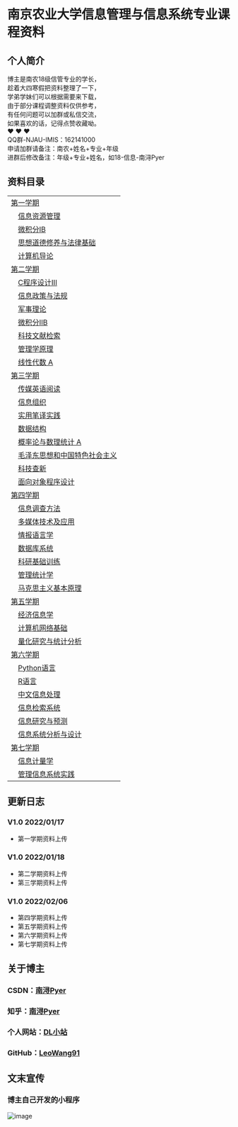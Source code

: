 # 南京农业大学信息管理与信息系统专业课程资料


## 个人简介

博主是南农18级信管专业的学长，<br/>
趁着大四寒假把资料整理了一下，<br/>
学弟学妹们可以根据需要来下载，<br/>
由于部分课程调整资料仅供参考，<br/>
有任何问题可以加群或私信交流，<br/>
如果喜欢的话，记得点赞收藏呦。<br/>
❤ ❤ ❤<br/>
QQ群-NJAU-IMIS：162141000<br/>
申请加群请备注：南农+姓名+专业+年级<br/>
进群后修改备注：年级+专业+姓名，如18-信息-南浔Pyer

## 资料目录

<table>
<tr><td ><a href="https://github.com/LeoWang91/NJAU-IMIS/tree/main/%E7%AC%AC%E4%B8%80%E5%AD%A6%E6%9C%9F">第一学期</a></td></tr>
  <tr><td>&emsp;<a href="https://github.com/LeoWang91/NJAU-IMIS/tree/main/%E7%AC%AC%E4%B8%80%E5%AD%A6%E6%9C%9F/%E4%BF%A1%E6%81%AF%E8%B5%84%E6%BA%90%E7%AE%A1%E7%90%86">信息资源管理</a></td></tr>
  <tr><td>&emsp;<a href="https://github.com/LeoWang91/NJAU-IMIS/tree/main/%E7%AC%AC%E4%B8%80%E5%AD%A6%E6%9C%9F/%E5%BE%AE%E7%A7%AF%E5%88%86%E2%85%A0B">微积分ⅠB</a></td></tr>
  <tr><td>&emsp;<a href="https://github.com/LeoWang91/NJAU-IMIS/tree/main/%E7%AC%AC%E4%B8%80%E5%AD%A6%E6%9C%9F/%E6%80%9D%E6%83%B3%E9%81%93%E5%BE%B7%E4%BF%AE%E5%85%BB%E4%B8%8E%E6%B3%95%E5%BE%8B%E5%9F%BA%E7%A1%80">思想道德修养与法律基础</a></td></tr>
  <tr><td>&emsp;<a href="https://github.com/LeoWang91/NJAU-IMIS/tree/main/%E7%AC%AC%E4%B8%80%E5%AD%A6%E6%9C%9F/%E8%AE%A1%E7%AE%97%E6%9C%BA%E5%AF%BC%E8%AE%BA">计算机导论</a></td></tr>
  
<tr><td ><a href="https://github.com/LeoWang91/NJAU-IMIS/tree/main/%E7%AC%AC%E4%BA%8C%E5%AD%A6%E6%9C%9F">第二学期</a></td></tr>
  <tr><td>&emsp;<a href="https://github.com/LeoWang91/NJAU-IMIS/tree/main/%E7%AC%AC%E4%BA%8C%E5%AD%A6%E6%9C%9F/C%E7%A8%8B%E5%BA%8F%E8%AE%BE%E8%AE%A1%E2%85%A2">C程序设计Ⅲ</a></td></tr>
  <tr><td>&emsp;<a href="https://github.com/LeoWang91/NJAU-IMIS/tree/main/%E7%AC%AC%E4%BA%8C%E5%AD%A6%E6%9C%9F/%E4%BF%A1%E6%81%AF%E6%94%BF%E7%AD%96%E4%B8%8E%E6%B3%95%E8%A7%84">信息政策与法规</a></td></tr>
  <tr><td>&emsp;<a href="https://github.com/LeoWang91/NJAU-IMIS/tree/main/%E7%AC%AC%E4%BA%8C%E5%AD%A6%E6%9C%9F/%E5%86%9B%E4%BA%8B%E7%90%86%E8%AE%BA">军事理论</a></td></tr>
  <tr><td>&emsp;<a href="https://github.com/LeoWang91/NJAU-IMIS/tree/main/%E7%AC%AC%E4%BA%8C%E5%AD%A6%E6%9C%9F/%E5%BE%AE%E7%A7%AF%E5%88%86%E2%85%A1B">微积分ⅡB</a></td></tr>
  <tr><td>&emsp;<a href="https://github.com/LeoWang91/NJAU-IMIS/tree/main/%E7%AC%AC%E4%BA%8C%E5%AD%A6%E6%9C%9F/%E7%A7%91%E6%8A%80%E6%96%87%E7%8C%AE%E6%A3%80%E7%B4%A2">科技文献检索</a></td></tr>
  <tr><td>&emsp;<a href="https://github.com/LeoWang91/NJAU-IMIS/tree/main/%E7%AC%AC%E4%BA%8C%E5%AD%A6%E6%9C%9F/%E7%AE%A1%E7%90%86%E5%AD%A6%E5%8E%9F%E7%90%86">管理学原理</a></td></tr>
  <tr><td>&emsp;<a href="https://github.com/LeoWang91/NJAU-IMIS/tree/main/%E7%AC%AC%E4%BA%8C%E5%AD%A6%E6%9C%9F/%E7%BA%BF%E6%80%A7%E4%BB%A3%E6%95%B0%20A">线性代数 A</a></td></tr>
  
<tr><td ><a href="https://github.com/LeoWang91/NJAU-IMIS/tree/main/%E7%AC%AC%E4%B8%89%E5%AD%A6%E6%9C%9F">第三学期</a></td></tr>
  <tr><td>&emsp;<a href="https://github.com/LeoWang91/NJAU-IMIS/tree/main/%E7%AC%AC%E4%B8%89%E5%AD%A6%E6%9C%9F/%E4%BC%A0%E5%AA%92%E8%8B%B1%E8%AF%AD%E9%98%85%E8%AF%BB">传媒英语阅读</a></td></tr>
  <tr><td>&emsp;<a href="https://github.com/LeoWang91/NJAU-IMIS/tree/main/%E7%AC%AC%E4%B8%89%E5%AD%A6%E6%9C%9F/%E4%BF%A1%E6%81%AF%E7%BB%84%E7%BB%87">信息组织</a></td></tr>
  <tr><td>&emsp;<a href="https://github.com/LeoWang91/NJAU-IMIS/tree/main/%E7%AC%AC%E4%B8%89%E5%AD%A6%E6%9C%9F/%E5%AE%9E%E7%94%A8%E7%AC%94%E8%AF%91%E5%AE%9E%E8%B7%B5">实用笔译实践</a></td></tr>
  <tr><td>&emsp;<a href="https://github.com/LeoWang91/NJAU-IMIS/tree/main/%E7%AC%AC%E4%B8%89%E5%AD%A6%E6%9C%9F/%E6%95%B0%E6%8D%AE%E7%BB%93%E6%9E%84">数据结构</a></td></tr>
  <tr><td>&emsp;<a href="https://github.com/LeoWang91/NJAU-IMIS/tree/main/%E7%AC%AC%E4%B8%89%E5%AD%A6%E6%9C%9F/%E6%A6%82%E7%8E%87%E8%AE%BA%E4%B8%8E%E6%95%B0%E7%90%86%E7%BB%9F%E8%AE%A1%20A">概率论与数理统计 A</a></td></tr>
  <tr><td>&emsp;<a href="https://github.com/LeoWang91/NJAU-IMIS/tree/main/%E7%AC%AC%E4%B8%89%E5%AD%A6%E6%9C%9F/%E6%AF%9B%E6%B3%BD%E4%B8%9C%E6%80%9D%E6%83%B3%E5%92%8C%E4%B8%AD%E5%9B%BD%E7%89%B9%E8%89%B2%E7%A4%BE%E4%BC%9A%E4%B8%BB%E4%B9%89">毛泽东思想和中国特色社会主义</a></td></tr>
  <tr><td>&emsp;<a href="https://github.com/LeoWang91/NJAU-IMIS/tree/main/%E7%AC%AC%E4%B8%89%E5%AD%A6%E6%9C%9F/%E7%A7%91%E6%8A%80%E6%9F%A5%E6%96%B0">科技查新</a></td></tr>
  <tr><td>&emsp;<a href="https://github.com/LeoWang91/NJAU-IMIS/tree/main/%E7%AC%AC%E4%B8%89%E5%AD%A6%E6%9C%9F/%E9%9D%A2%E5%90%91%E5%AF%B9%E8%B1%A1%E7%A8%8B%E5%BA%8F%E8%AE%BE%E8%AE%A1">面向对象程序设计</a></td></tr> 
  
<tr><td ><a href="https://github.com/LeoWang91/NJAU-IMIS/tree/main/%E7%AC%AC%E5%9B%9B%E5%AD%A6%E6%9C%9F">第四学期</a></td></tr>
  <tr><td>&emsp;<a href="https://github.com/LeoWang91/NJAU-IMIS/tree/main/%E7%AC%AC%E5%9B%9B%E5%AD%A6%E6%9C%9F/%E4%BF%A1%E6%81%AF%E8%B0%83%E6%9F%A5%E6%96%B9%E6%B3%95">信息调查方法</a></td></tr>
  <tr><td>&emsp;<a href="https://github.com/LeoWang91/NJAU-IMIS/tree/main/%E7%AC%AC%E5%9B%9B%E5%AD%A6%E6%9C%9F/%E5%A4%9A%E5%AA%92%E4%BD%93%E6%8A%80%E6%9C%AF%E5%8F%8A%E5%BA%94%E7%94%A8">多媒体技术及应用</a></td></tr>
  <tr><td>&emsp;<a href="https://github.com/LeoWang91/NJAU-IMIS/tree/main/%E7%AC%AC%E5%9B%9B%E5%AD%A6%E6%9C%9F/%E6%83%85%E6%8A%A5%E8%AF%AD%E8%A8%80%E5%AD%A6">情报语言学</a></td></tr>
  <tr><td>&emsp;<a href="https://github.com/LeoWang91/NJAU-IMIS/tree/main/%E7%AC%AC%E5%9B%9B%E5%AD%A6%E6%9C%9F/%E6%95%B0%E6%8D%AE%E5%BA%93%E7%B3%BB%E7%BB%9F">数据库系统</a></td></tr>
  <tr><td>&emsp;<a href="https://github.com/LeoWang91/NJAU-IMIS/tree/main/%E7%AC%AC%E5%9B%9B%E5%AD%A6%E6%9C%9F/%E7%A7%91%E7%A0%94%E5%9F%BA%E7%A1%80%E8%AE%AD%E7%BB%83">科研基础训练</a></td></tr>
  <tr><td>&emsp;<a href="https://github.com/LeoWang91/NJAU-IMIS/tree/main/%E7%AC%AC%E5%9B%9B%E5%AD%A6%E6%9C%9F/%E7%AE%A1%E7%90%86%E7%BB%9F%E8%AE%A1%E5%AD%A6">管理统计学</a></td></tr>
  <tr><td>&emsp;<a href="https://github.com/LeoWang91/NJAU-IMIS/tree/main/%E7%AC%AC%E5%9B%9B%E5%AD%A6%E6%9C%9F/%E9%A9%AC%E5%85%8B%E6%80%9D%E4%B8%BB%E4%B9%89%E5%9F%BA%E6%9C%AC%E5%8E%9F%E7%90%86">马克思主义基本原理</a></td></tr>
  
<tr><td ><a href="https://github.com/LeoWang91/NJAU-IMIS/tree/main/%E7%AC%AC%E4%BA%94%E5%AD%A6%E6%9C%9F">第五学期</a></td></tr>
  <tr><td>&emsp;<a href="https://github.com/LeoWang91/NJAU-IMIS/tree/main/%E7%AC%AC%E4%BA%94%E5%AD%A6%E6%9C%9F/%E7%BB%8F%E6%B5%8E%E4%BF%A1%E6%81%AF%E5%AD%A6">经济信息学</a></td></tr>
  <tr><td>&emsp;<a href="https://github.com/LeoWang91/NJAU-IMIS/tree/main/%E7%AC%AC%E4%BA%94%E5%AD%A6%E6%9C%9F/%E8%AE%A1%E7%AE%97%E6%9C%BA%E7%BD%91%E7%BB%9C%E5%9F%BA%E7%A1%80">计算机网络基础</a></td></tr>
  <tr><td>&emsp;<a href="https://github.com/LeoWang91/NJAU-IMIS/tree/main/%E7%AC%AC%E4%BA%94%E5%AD%A6%E6%9C%9F/%E9%87%8F%E5%8C%96%E7%A0%94%E7%A9%B6%E4%B8%8E%E7%BB%9F%E8%AE%A1%E5%88%86%E6%9E%90">量化研究与统计分析</a></td></tr>
  
<tr><td ><a href="https://github.com/LeoWang91/NJAU-IMIS/tree/main/%E7%AC%AC%E5%85%AD%E5%AD%A6%E6%9C%9F">第六学期</a></td></tr>
  <tr><td>&emsp;<a href="https://github.com/LeoWang91/NJAU-IMIS/tree/main/%E7%AC%AC%E5%85%AD%E5%AD%A6%E6%9C%9F/Python%E8%AF%AD%E8%A8%80">Python语言</a></td></tr>
  <tr><td>&emsp;<a href="https://github.com/LeoWang91/NJAU-IMIS/tree/main/%E7%AC%AC%E5%85%AD%E5%AD%A6%E6%9C%9F/R%E8%AF%AD%E8%A8%80">R语言</a></td></tr>
  <tr><td>&emsp;<a href="https://github.com/LeoWang91/NJAU-IMIS/tree/main/%E7%AC%AC%E5%85%AD%E5%AD%A6%E6%9C%9F/%E4%B8%AD%E6%96%87%E4%BF%A1%E6%81%AF%E5%A4%84%E7%90%86">中文信息处理</a></td></tr>
  <tr><td>&emsp;<a href="https://github.com/LeoWang91/NJAU-IMIS/tree/main/%E7%AC%AC%E5%85%AD%E5%AD%A6%E6%9C%9F/%E4%BF%A1%E6%81%AF%E6%A3%80%E7%B4%A2%E7%B3%BB%E7%BB%9F">信息检索系统</a></td></tr>
  <tr><td>&emsp;<a href="https://github.com/LeoWang91/NJAU-IMIS/tree/main/%E7%AC%AC%E5%85%AD%E5%AD%A6%E6%9C%9F/%E4%BF%A1%E6%81%AF%E7%A0%94%E7%A9%B6%E4%B8%8E%E9%A2%84%E6%B5%8B">信息研究与预测</a></td></tr>
  <tr><td>&emsp;<a href="https://github.com/LeoWang91/NJAU-IMIS/tree/main/%E7%AC%AC%E5%85%AD%E5%AD%A6%E6%9C%9F/%E4%BF%A1%E6%81%AF%E7%B3%BB%E7%BB%9F%E5%88%86%E6%9E%90%E4%B8%8E%E8%AE%BE%E8%AE%A1">信息系统分析与设计</a></td></tr>
  
<tr><td ><a href="https://github.com/LeoWang91/NJAU-IMIS/tree/main/%E7%AC%AC%E4%B8%83%E5%AD%A6%E6%9C%9F">第七学期</a></td></tr>
  <tr><td>&emsp;<a href="https://github.com/LeoWang91/NJAU-IMIS/tree/main/%E7%AC%AC%E4%B8%83%E5%AD%A6%E6%9C%9F/%E4%BF%A1%E6%81%AF%E8%AE%A1%E9%87%8F%E5%AD%A6">信息计量学</a></td></tr>
  <tr><td>&emsp;<a href="https://github.com/LeoWang91/NJAU-IMIS/tree/main/%E7%AC%AC%E4%B8%83%E5%AD%A6%E6%9C%9F/%E7%AE%A1%E7%90%86%E4%BF%A1%E6%81%AF%E7%B3%BB%E7%BB%9F%E5%AE%9E%E8%B7%B5">管理信息系统实践</a></td></tr>
  
</table>


## 更新日志

### V1.0 2022/01/17
* 第一学期资料上传

### V1.0 2022/01/18
* 第二学期资料上传
* 第三学期资料上传

### V1.0 2022/02/06
* 第四学期资料上传
* 第五学期资料上传
* 第六学期资料上传
* 第七学期资料上传

## 关于博主

### CSDN：[南浔Pyer](https://blog.csdn.net/qq_45538469)<br/>
### 知乎：[南浔Pyer](https://www.zhihu.com/people/mo-chen-42-54)<br/>
### 个人网站：[DL小站](https://www.idalei.top/)<br/>
### GitHub：[LeoWang91](https://github.com/LeoWang91)<br/>


## 文末宣传

### 博主自己开发的小程序
![image](https://user-images.githubusercontent.com/60532543/149790326-837fc477-a296-4a30-afd1-8a78ac050687.png)

